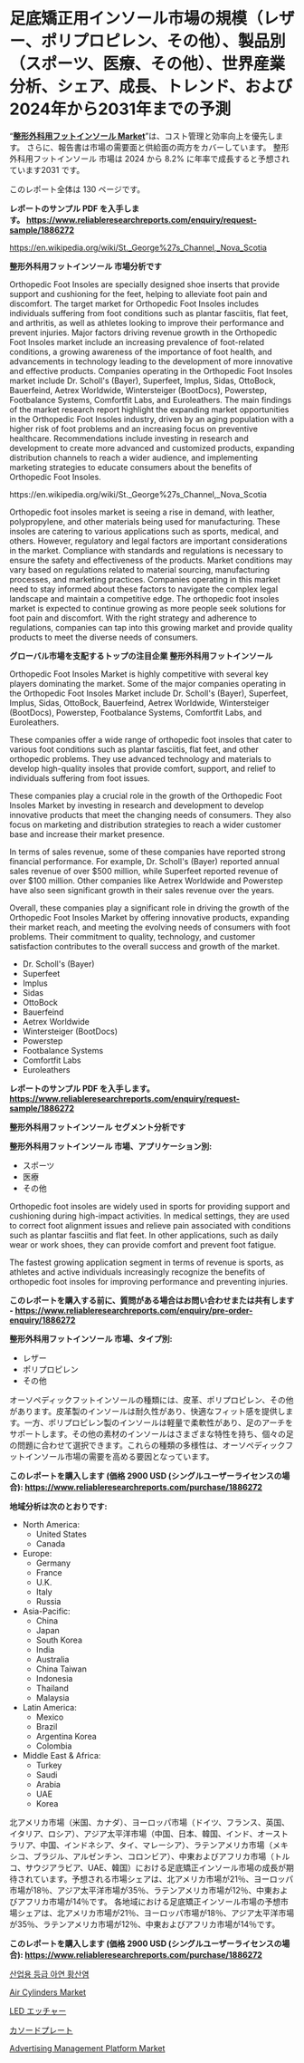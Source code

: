 <p><h1>足底矯正用インソール市場の規模（レザー、ポリプロピレン、その他）、製品別（スポーツ、医療、その他）、世界産業分析、シェア、成長、トレンド、および2024年から2031年までの予測</h1></p><p>&ldquo;<strong><a href="https://www.reliableresearchreports.com/orthopedic-foot-insoles-r1886272">整形外科用フットインソール Market</a></strong>&rdquo;は、コスト管理と効率向上を優先します。 さらに、報告書は市場の需要面と供給面の両方をカバーしています。 整形外科用フットインソール 市場は 2024 から 8.2% に年率で成長すると予想されています2031 です。</p>
<p>このレポート全体は 130 ページです。</p>
<p><strong>レポートのサンプル PDF を入手します。&nbsp;<a href="https://www.reliableresearchreports.com/enquiry/request-sample/1886272">https://www.reliableresearchreports.com/enquiry/request-sample/1886272</a></strong></p>
<p><a href="https://en.wikipedia.org/wiki/St._George%27s_Channel,_Nova_Scotia">https://en.wikipedia.org/wiki/St._George%27s_Channel,_Nova_Scotia</a></p>
<p><strong>整形外科用フットインソール 市場分析です</strong></p>
<p><p>Orthopedic Foot Insoles are specially designed shoe inserts that provide support and cushioning for the feet, helping to alleviate foot pain and discomfort. The target market for Orthopedic Foot Insoles includes individuals suffering from foot conditions such as plantar fasciitis, flat feet, and arthritis, as well as athletes looking to improve their performance and prevent injuries. Major factors driving revenue growth in the Orthopedic Foot Insoles market include an increasing prevalence of foot-related conditions, a growing awareness of the importance of foot health, and advancements in technology leading to the development of more innovative and effective products. Companies operating in the Orthopedic Foot Insoles market include Dr. Scholl's (Bayer), Superfeet, Implus, Sidas, OttoBock, Bauerfeind, Aetrex Worldwide, Wintersteiger (BootDocs), Powerstep, Footbalance Systems, Comfortfit Labs, and Euroleathers. The main findings of the market research report highlight the expanding market opportunities in the Orthopedic Foot Insoles industry, driven by an aging population with a higher risk of foot problems and an increasing focus on preventive healthcare. Recommendations include investing in research and development to create more advanced and customized products, expanding distribution channels to reach a wider audience, and implementing marketing strategies to educate consumers about the benefits of Orthopedic Foot Insoles.</p></p>
<p>https://en.wikipedia.org/wiki/St._George%27s_Channel,_Nova_Scotia</p>
<p><p>Orthopedic foot insoles market is seeing a rise in demand, with leather, polypropylene, and other materials being used for manufacturing. These insoles are catering to various applications such as sports, medical, and others. However, regulatory and legal factors are important considerations in the market. Compliance with standards and regulations is necessary to ensure the safety and effectiveness of the products. Market conditions may vary based on regulations related to material sourcing, manufacturing processes, and marketing practices. Companies operating in this market need to stay informed about these factors to navigate the complex legal landscape and maintain a competitive edge. The orthopedic foot insoles market is expected to continue growing as more people seek solutions for foot pain and discomfort. With the right strategy and adherence to regulations, companies can tap into this growing market and provide quality products to meet the diverse needs of consumers.</p></p>
<p><strong>グローバル市場を支配するトップの注目企業 整形外科用フットインソール</strong></p>
<p><p>Orthopedic Foot Insoles Market is highly competitive with several key players dominating the market. Some of the major companies operating in the Orthopedic Foot Insoles Market include Dr. Scholl's (Bayer), Superfeet, Implus, Sidas, OttoBock, Bauerfeind, Aetrex Worldwide, Wintersteiger (BootDocs), Powerstep, Footbalance Systems, Comfortfit Labs, and Euroleathers.</p><p>These companies offer a wide range of orthopedic foot insoles that cater to various foot conditions such as plantar fasciitis, flat feet, and other orthopedic problems. They use advanced technology and materials to develop high-quality insoles that provide comfort, support, and relief to individuals suffering from foot issues.</p><p>These companies play a crucial role in the growth of the Orthopedic Foot Insoles Market by investing in research and development to develop innovative products that meet the changing needs of consumers. They also focus on marketing and distribution strategies to reach a wider customer base and increase their market presence.</p><p>In terms of sales revenue, some of these companies have reported strong financial performance. For example, Dr. Scholl's (Bayer) reported annual sales revenue of over $500 million, while Superfeet reported revenue of over $100 million. Other companies like Aetrex Worldwide and Powerstep have also seen significant growth in their sales revenue over the years.</p><p>Overall, these companies play a significant role in driving the growth of the Orthopedic Foot Insoles Market by offering innovative products, expanding their market reach, and meeting the evolving needs of consumers with foot problems. Their commitment to quality, technology, and customer satisfaction contributes to the overall success and growth of the market.</p></p>
<p><ul><li>Dr. Scholl's (Bayer)</li><li>Superfeet</li><li>Implus</li><li>Sidas</li><li>OttoBock</li><li>Bauerfeind</li><li>Aetrex Worldwide</li><li>Wintersteiger (BootDocs)</li><li>Powerstep</li><li>Footbalance Systems</li><li>Comfortfit Labs</li><li>Euroleathers</li></ul></p>
<p><strong>レポートのサンプル PDF を入手します。 <a href="https://www.reliableresearchreports.com/enquiry/request-sample/1886272">https://www.reliableresearchreports.com/enquiry/request-sample/1886272</a></strong></p>
<p><strong>整形外科用フットインソール セグメント分析です</strong></p>
<p><strong>整形外科用フットインソール 市場、アプリケーション別:</strong></p>
<p><ul><li>スポーツ</li><li>医療</li><li>その他</li></ul></p>
<p><p>Orthopedic foot insoles are widely used in sports for providing support and cushioning during high-impact activities. In medical settings, they are used to correct foot alignment issues and relieve pain associated with conditions such as plantar fasciitis and flat feet. In other applications, such as daily wear or work shoes, they can provide comfort and prevent foot fatigue.</p><p>The fastest growing application segment in terms of revenue is sports, as athletes and active individuals increasingly recognize the benefits of orthopedic foot insoles for improving performance and preventing injuries.</p></p>
<p><strong>このレポートを購入する前に、質問がある場合はお問い合わせまたは共有します - <a href="https://www.reliableresearchreports.com/enquiry/pre-order-enquiry/1886272">https://www.reliableresearchreports.com/enquiry/pre-order-enquiry/1886272</a></strong></p>
<p><strong>整形外科用フットインソール 市場、タイプ別:</strong></p>
<p><ul><li>レザー</li><li>ポリプロピレン</li><li>その他</li></ul></p>
<p><p>オーソペディックフットインソールの種類には、皮革、ポリプロピレン、その他があります。皮革製のインソールは耐久性があり、快適なフィット感を提供します。一方、ポリプロピレン製のインソールは軽量で柔軟性があり、足のアーチをサポートします。その他の素材のインソールはさまざまな特性を持ち、個々の足の問題に合わせて選択できます。これらの種類の多様性は、オーソペディックフットインソール市場の需要を高める要因となっています。</p></p>
<p><strong>このレポートを購入します (価格 2900 USD (シングルユーザーライセンスの場合): <a href="https://www.reliableresearchreports.com/purchase/1886272">https://www.reliableresearchreports.com/purchase/1886272</a></strong></p>
<p><strong>地域分析は次のとおりです:</strong></p>
<p><ul>
    <li>
        North America:
        <ul>
            <li>United States</li>
            <li>Canada</li>
        </ul>
    </li>
    <li>
        Europe:
        <ul>
            <li>Germany</li>
            <li>France</li>
            <li>U.K.</li>
            <li>Italy</li>
            <li>Russia</li>
        </ul>
    </li>
    <li>
        Asia-Pacific:
        <ul>
            <li>China</li>
            <li>Japan</li>
            <li>South Korea</li>
            <li>India</li>
            <li>Australia</li>
            <li>China Taiwan</li>
            <li>Indonesia</li>
            <li>Thailand</li>
            <li>Malaysia</li>
        </ul>
    </li>
    <li>
        Latin America:
        <ul>
            <li>Mexico</li>
            <li>Brazil</li>
            <li>Argentina Korea</li>
            <li>Colombia</li>
        </ul>
    </li>
    <li>
        Middle East & Africa:
        <ul>
            <li>Turkey</li>
            <li>Saudi</li>
            <li>Arabia</li>
            <li>UAE</li>
            <li>Korea</li>
        </ul>
    </li>
    </ul></p>
<p><p>北アメリカ市場（米国、カナダ）、ヨーロッパ市場（ドイツ、フランス、英国、イタリア、ロシア）、アジア太平洋市場（中国、日本、韓国、インド、オーストラリア、中国、インドネシア、タイ、マレーシア）、ラテンアメリカ市場（メキシコ、ブラジル、アルゼンチン、コロンビア）、中東およびアフリカ市場（トルコ、サウジアラビア、UAE、韓国）における足底矯正インソール市場の成長が期待されています。予想される市場シェアは、北アメリカ市場が21％、ヨーロッパ市場が18％、アジア太平洋市場が35％、ラテンアメリカ市場が12％、中東およびアフリカ市場が14％です。 各地域における足底矯正インソール市場の予想市場シェアは、北アメリカ市場が21％、ヨーロッパ市場が18％、アジア太平洋市場が35％、ラテンアメリカ市場が12％、中東およびアフリカ市場が14％です。</p></p>
<p><strong>このレポートを購入します (価格 2900 USD (シングルユーザーライセンスの場合): <a href="https://www.reliableresearchreports.com/purchase/1886272">https://www.reliableresearchreports.com/purchase/1886272</a></strong></p>
<p><p><a href="https://github.com/rcabello548/Market-Research-Report-List-3/blob/main/206137791402.md">산업용 등급 아연 황산염</a></p><p><a href="https://medium.com/@janetvalentinh15/air-cylinders-market-a-global-and-regional-analysis-focus-on-region-country-level-analysis-and-e479692602f4">Air Cylinders Market</a></p><p><a href="https://github.com/roulaayoub-saad/Market-Research-Report-List-3/blob/main/965840573444.md">LED エッチャー</a></p><p><a href="https://github.com/zjkmgcs938405/Market-Research-Report-List-4/blob/main/294490673443.md">カソードプレート</a></p><p><a href="https://www.linkedin.com/pulse/advertising-management-platform-market-global-regional-hvvxe?trackingId=gmBywWl4RpGk8WjQms0Viw%3D%3D">Advertising Management Platform Market</a></p></p>